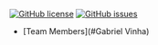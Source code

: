 [![GitHub license](https://img.shields.io/badge/license-MIT-blue.svg)](https://raw.githubusercontent.com/GabrielSVinha/iCalndar/master/LICENSE)
[![GitHub issues](https://img.shields.io/github/issues/GabrielSVinha/projeto-si1.svg)](https://github.com/GabrielSVinha/projeto-si1/issues)

* [Team Members](#Gabriel Vinha)
